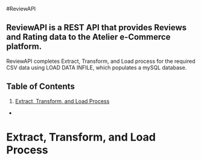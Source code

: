 #ReviewAPI 
## ReviewAPI is a REST API that provides Reviews and Rating data to the Atelier e-Commerce platform.

ReviewAPI completes Extract, Transform, and Load process for the required CSV data using LOAD DATA INFILE, which populates a mySQL database.

## Table of Contents
1. [Extract, Transform, and Load Process](#Extract-Transform-and-Load-Process)
  *

# Extract, Transform, and Load Process
